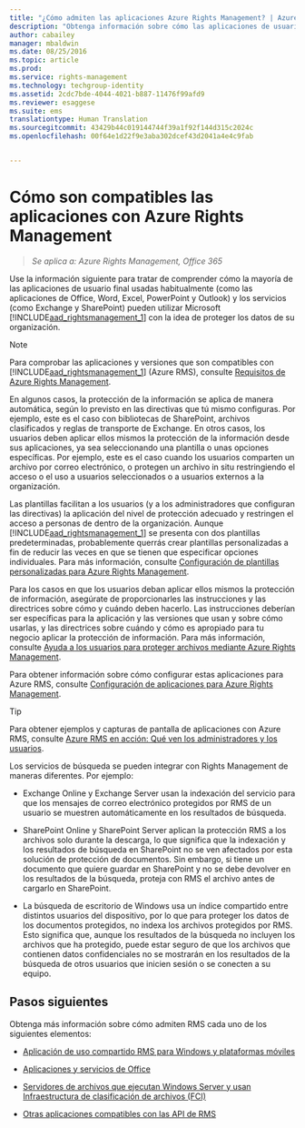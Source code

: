 ```yaml
---
title: "¿Cómo admiten las aplicaciones Azure Rights Management? | Azure RMS"
description: "Obtenga información sobre cómo las aplicaciones de usuario final usadas habitualmente (como las aplicaciones de Office, Word, Excel, PowerPoint y Outlook) y los servicios (como Exchange y SharePoint) pueden utilizar Microsoft Azure Rights Management con la idea de proteger los datos de su organización."
author: cabailey
manager: mbaldwin
ms.date: 08/25/2016
ms.topic: article
ms.prod: 
ms.service: rights-management
ms.technology: techgroup-identity
ms.assetid: 2cdc7bde-4044-4021-b887-11476f99afd9
ms.reviewer: esaggese
ms.suite: ems
translationtype: Human Translation
ms.sourcegitcommit: 43429b44c019144744f39a1f92f144d315c2024c
ms.openlocfilehash: 00f64e1d22f9e3aba302dcef43d2041a4e4c9fab


---
```


# Cómo son compatibles las aplicaciones con Azure Rights Management

>*Se aplica a: Azure Rights Management, Office 365*

Use la información siguiente para tratar de comprender cómo la mayoría de las aplicaciones de usuario final usadas habitualmente (como las aplicaciones de Office, Word, Excel, PowerPoint y Outlook) y los servicios (como Exchange y SharePoint) pueden utilizar Microsoft [!INCLUDE[aad_rightsmanagement_1](../includes/aad_rightsmanagement_1_md.md)] con la idea de proteger los datos de su organización. 
> [!NOTE]
> Para comprobar las aplicaciones y versiones que son compatibles con [!INCLUDE[aad_rightsmanagement_1](../includes/aad_rightsmanagement_1_md.md)] (Azure RMS), consulte [Requisitos de Azure Rights Management](../get-started/requirements-azure-rms.md).

En algunos casos, la protección de la información se aplica de manera automática, según lo previsto en las directivas que tú mismo configuras. Por ejemplo, este es el caso con bibliotecas de SharePoint, archivos clasificados y reglas de transporte de Exchange. En otros casos, los usuarios deben aplicar ellos mismos la protección de la información desde sus aplicaciones, ya sea seleccionando una plantilla o unas opciones específicas. Por ejemplo, este es el caso cuando los usuarios comparten un archivo por correo electrónico, o protegen un archivo in situ restringiendo el acceso o el uso a usuarios seleccionados o a usuarios externos a la organización.

Las plantillas facilitan a los usuarios (y a los administradores que configuran las directivas) la aplicación del nivel de protección adecuado y restringen el acceso a personas de dentro de la organización. Aunque [!INCLUDE[aad_rightsmanagement_1](../includes/aad_rightsmanagement_1_md.md)] se presenta con dos plantillas predeterminadas, probablemente querrás crear plantillas personalizadas a fin de reducir las veces en que se tienen que especificar opciones individuales. Para más información, consulte [Configuración de plantillas personalizadas para Azure Rights Management](../deploy-use/configure-custom-templates.md).

Para los casos en que los usuarios deban aplicar ellos mismos la protección de información, asegúrate de proporcionarles las instrucciones y las directrices sobre cómo y cuándo deben hacerlo. Las instrucciones deberían ser específicas para la aplicación y las versiones que usan y sobre cómo usarlas, y las directrices sobre cuándo y cómo es apropiado para tu negocio aplicar la protección de información. Para más información, consulte [Ayuda a los usuarios para proteger archivos mediante Azure Rights Management](../deploy-use/help-users.md).

Para obtener información sobre cómo configurar estas aplicaciones para Azure RMS, consulte [Configuración de aplicaciones para Azure Rights Management](../deploy-use/configure-applications.md).

> [!TIP]
> Para obtener ejemplos y capturas de pantalla de aplicaciones con Azure RMS, consulte [Azure RMS en acción: Qué ven los administradores y los usuarios](what-admins-users-see.md).

Los servicios de búsqueda se pueden integrar con Rights Management de maneras diferentes. Por ejemplo: 

- Exchange Online y Exchange Server usan la indexación del servicio para que los mensajes de correo electrónico protegidos por RMS de un usuario se muestren automáticamente en los resultados de búsqueda. 

- SharePoint Online y SharePoint Server aplican la protección RMS a los archivos solo durante la descarga, lo que significa que la indexación y los resultados de búsqueda en SharePoint no se ven afectados por esta solución de protección de documentos. Sin embargo, si tiene un documento que quiere guardar en SharePoint y no se debe devolver en los resultados de la búsqueda, proteja con RMS el archivo antes de cargarlo en SharePoint.

- La búsqueda de escritorio de Windows usa un índice compartido entre distintos usuarios del dispositivo, por lo que para proteger los datos de los documentos protegidos, no indexa los archivos protegidos por RMS. Esto significa que, aunque los resultados de la búsqueda no incluyen los archivos que ha protegido, puede estar seguro de que los archivos que contienen datos confidenciales no se mostrarán en los resultados de la búsqueda de otros usuarios que inicien sesión o se conecten a su equipo. 



## Pasos siguientes

Obtenga más información sobre cómo admiten RMS cada uno de los siguientes elementos:

-   [Aplicación de uso compartido RMS para Windows y plataformas móviles](sharing-app-support.md)

-   [Aplicaciones y servicios de Office](office-apps-services-support.md)

-   [Servidores de archivos que ejecutan Windows Server y usan Infraestructura de clasificación de archivos (FCI)](file-server-support.md)

-   [Otras aplicaciones compatibles con las API de RMS](api-support.md)




<!--HONumber=Aug16_HO4-->


